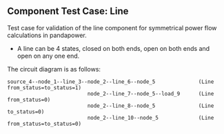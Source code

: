 <!--
SPDX-FileCopyrightText: Contributors to the Power Grid Model project <powergridmodel@lfenergy.org>

SPDX-License-Identifier: MPL-2.0
-->

## Component Test Case: Line

Test case for validation of the line component for symmetrical power flow calculations in pandapower. 
- A line can be 4 states, closed on both ends, open on both ends and open on any one end.

The circuit diagram is as follows:
```
source_4--node_1--line_3--node_2--line_6--node_5              (Line from_status=to_status=1)
                          node_2--line_7--node_5--load_9      (Line from_status=0)
                          node_2--line_8--node_5              (Line to_status=0)
                          node_2--line_10--node_5             (Line from_status=to_status=0)
```
